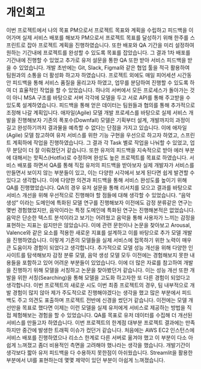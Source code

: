 # 개인회고
이번 프로젝트에서 나의 목표
PM으로서 프로젝트 목표와 계획을 수립하고 피드백을 이어가며 실제 서비스 배포를 해보자
PM으로서 프로젝트 목표를 달성하기 위해 한주를 스프린트로 잡아 프로젝트 계획을 진행하였습니다. 또한 배포와 QA 기간을 미리 설정하여 원하는 기간내에 프로젝트를 완성할 수 있도록 목표를 잡았습니다. 그 결과 1차 배포를 기간내에 진행할 수 있었고 추가로 유저 설문을 통한 QA 또한 받아 서비스 피드백을 받을 수 있었습니다.
개발 초반에는 Git, Slack, Figma와 같은 협업 툴을 적극 활용하여 팀원과의 소통을 더 활성화 하고자 하였습니다.
프로젝트 외에도 매일 피어세션 시간동안 피드백을 통해 서비스 품질을 올리고자 하였고, 업무를 분담하여 진행할 수 있도록 하여 더 효율적인 작업을 할 수 있었습니다.
하나의 서버에서 모든 프로세스가 돌아가는 것이 아니 MSA 구조를 바탕으로 서버 각각에 모델을 두고 서로 API를 통해 주고받을 수 있도록 설계하였습니다.
피드백을 통해 얻은 데이터는 팀원들과 협의를 통해 추가적으로 조정해 나갈 계획입니다.
애자일(Agile) 모델 개발 프로세스를 바탕으로 실제 서비스 개발을 진행해보자
기존의 폭포수(Downfall) 모델은 기획부터 설계, 개발까지의 과정이 길고 완성하기까지 결과물을 예측할 수 없다는 단점을 가지고 있습니다.
이에 애자일(Agile) 모델 참고하여 유저 서비스를 위한 기능 구현을 우선으로 하고자 하였고, 스프린트 계획하에 작업을 진행하였습니다.
그 결과 각 Task 별로 작업을 나눠할 수 있었고, 업무 분담이 더 잘 이뤄졌던거 같습니다.
또한 유저의 피드백을 지속적으로 받아 에러 부분에 대해서는 핫픽스(Hotfix)로 수정하며 완성도 높은 프로젝트를 목표로 하였습니다.
서비스 배포를 하면서 QA를 통해 직접 유저의 피드백을 받아보자
실제 개발자가 서비스를 만들면서 보이지 않는 부분들이 있고, 이는 다양한 시각에서 보게 된다면 쉽게 발견할 수 있다고 생각합니다.
이에 다양한 의견과 피드백을 통해 서비스 완성도를 높이기 위해 QA를 진행했었습니다.
QA의 경우 유저 설문을 통해 리서치를 모으고 결과를 바탕으로 서비스 개선을 위해 우선적으로 진행해야 할 점들에 대해 생각할 수 있었습니다.
“음악 생성” 이라는 도메인에 특화된 모델 연구를 진행해보자
이전에도 감정 분류같은 연구는 몇번 경험했었지만, 음악이라는 특정 도메인에 특화된 연구는 진행해본적은 없었습니다.
음악은 단순한 텍스트 분석이라고 보기는 어려웠고 음악을 통해 사용자가 느끼는 감정을 표현하는 지표는 쉽지만은 않았습니다.
이에 관련 문헌이나 논문을 찾아보고 Arousal, Valence와 같은 요소를 적용한 새로운 지표를 설계하고 이를 바탕으로 추가 모델 개발을 진행하였습니다.
이렇게 기존의 모델들을 실제 서비스에 접목하기 위한 노력이 매우 큰 도움이자 경험이 되었다고 생각합니다.
추가적으로 모델 성능 개선을 위해 다양한 인사이트를 탐색해보자
감정 분류 모델, 음악 생성 모델 모두 이전에는 경험해보지 못한 내용들을 포함하고 있어 어려운 부분들이 있었습니다.
이에 더 많은 자료를 참고하여 개발을 진행하기 위해 모델을 서칭하고 논문을 찾아봤던거 같습니다.
이는 성능 개선 또한 개발을 위한 서칭(Searching)을 통해 모델을 고도화 하고자한 또 다른 경험이 되었다고 생각합니다.
이번 프로젝트의 새로운 시도
이번 최종 프로젝트의 경우, 팀 내부적으로 개발 경험이 많지 않아 제가 주도적으로 진행해야겠다는 생각을 했고 많은 부분에서 피드백도 주고 의견도 표출하며 프로젝트 전반에 신경을 썼던거 같습니다.
이전에는 모델 개선만을 목표로 했다면 이제는 이런 모델을 실제 유저에게 서비스로 제공하는 방법을 직접 체험해보는 경험을 할 수 있었습니다.
QA를 목표로 유저 데이터를 수집해 더 개선된 서비스를 만들고자 하였습니다.
이번 프로젝트의 한계점
대부분 프로젝트 결과에는 만족하지만 중간에 발생한 트래픽 이슈가 컸던거 같습니다. 처음에는 AWS EC2 인스턴스에 서비스 배포를 진행하였으나 리소스 한계로 다른 서버로 옮겨야 했고 이 부분이 다소 아쉽게 느껴졌고 좀더 비용적인 측면을 고려해야 했나라는 생각을 했습니다.
개발기간이 생각보다 짧아 유저 피드백을 다 수용하지 못한점이 아쉬웠습니다.
Streamlit을 활용한 부분에서 UI를 표현하는데 몇몇 제약이 있던 부분이 아쉽게 느껴졌습니다.
